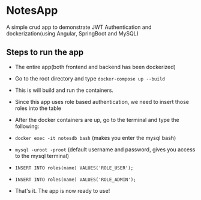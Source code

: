 # NotesApp

A simple crud app to demonstrate JWT Authentication and dockerization(using Angular, SpringBoot and MySQL)

## Steps to run the app

 - The entire app(both frontend and backend has been dockerized)
 - Go to the root directory and type `docker-compose up --build`
 - This is will build and run the containers.
 
 - Since this app uses role based authentication, we need to insert those roles into the table
 - After the docker containers are up, go to the terminal and type the following:
  - `docker exec -it notesdb bash` (makes you enter the mysql bash)
  - `mysql -uroot -proot` (default username and password, gives you access to the mysql terminal)
  - `INSERT INTO roles(name) VALUES('ROLE_USER');`
  - `INSERT INTO roles(name) VALUES('ROLE_ADMIN');`
 - That's it. The app is now ready to use!
